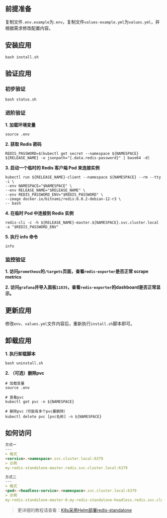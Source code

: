 前提准备
---

复制文件`.env.example`为`.env`，复制文件`values-example.yml`为`values.yml`，并根据需求修改配置内容。

安装应用
---

```shell
bash install.sh
```

验证应用
---

### 初步验证

```shell
bash status.sh
```

### 进阶验证

**1. 加载环境变量**

```shell
source .env
```

**2. 获取 Redis 密码**

```shell
REDIS_PASSWORD=$(kubectl get secret --namespace ${NAMESPACE} ${RELEASE_NAME} -o jsonpath="{.data.redis-password}" | base64 -d)
```
   
**3. 启动一个临时的 Redis 客户端 Pod 来连接实例**

```shell
kubectl run ${RELEASE_NAME}-client --namespace ${NAMESPACE} --rm --tty -i \
--env NAMESPACE="$NAMESPACE" \
--env RELEASE_NAME="$RELEASE_NAME" \
--env REDIS_PASSWORD_ENV="$REDIS_PASSWORD" \
--image docker.io/bitnami/redis:8.0.2-debian-12-r3 \
-- bash
```
   
**4. 在临时 Pod 中连接到 Redis 实例**

```shell
redis-cli -c -h ${RELEASE_NAME}-master.${NAMESPACE}.svc.cluster.local -a "$REDIS_PASSWORD_ENV"
```

**5. 执行 info 命令**

```shell
info
```

### 监控验证

**1. 访问`prometheus`的`/targets`页面，查看`redis-exporter`是否正常 scrape metrics**

**2. 访问`grafana`并导入面板`11835`，查看`redis-exporter`的dashboard是否正常显示。**
    

更新应用
---

修改`env`、`values.yml`文件内容后，重新执行`install.sh`脚本即可。

卸载应用
---

**1. 执行卸载脚本**

```shell
bash uninstall.sh
```

**2. （可选）删除pvc**

```shell
# 加载变量
source .env

# 查看pvc
kubectl get pvc -n ${NAMESPACE}

# 删除pvc（可能有多个pvc要删除）
kubectl delete pvc [pvc名称] -n ${NAMESPACE}
```

## 如何访问

```markdown
方式一
---
> 格式
<service>.<namespace>.svc.cluster.local:6379
> 示例
my-redis-standalone-master.redis.svc.cluster.local:6379

方式二
---
> 格式
<pod>.<headless-service>.<namespace>.svc.cluster.local:6379
> 示例
my-redis-standalone-master-0.my-redis-standalone-headless.redis.svc.cluster.local:6379
```

> 更详细的教程请查看：[K8s采用Helm部署redis-standalone](https://lbs.wiki/pages/fb011a6c/)
